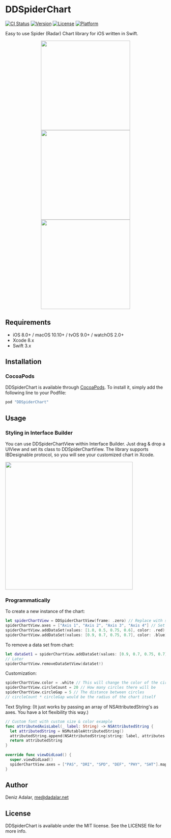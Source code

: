# DDSpiderChart

[![CI Status](http://img.shields.io/travis/dadalar/DDSpiderChart.svg?style=flat)](https://travis-ci.org/dadalar/DDSpiderChart)
[![Version](https://img.shields.io/cocoapods/v/DDSpiderChart.svg?style=flat)](http://cocoapods.org/pods/DDSpiderChart)
[![License](https://img.shields.io/cocoapods/l/DDSpiderChart.svg?style=flat)](http://cocoapods.org/pods/DDSpiderChart)
[![Platform](https://img.shields.io/cocoapods/p/DDSpiderChart.svg?style=flat)](http://cocoapods.org/pods/DDSpiderChart)

Easy to use Spider (Radar) Chart library for iOS written in Swift.

<p align="center">
<img src="https://raw.githubusercontent.com/dadalar/DDSpiderChart/master/Screenshots/sample1.png" width="280"><img src="https://raw.githubusercontent.com/dadalar/DDSpiderChart/master/Screenshots/sample2.png" width="280">
<img src="https://raw.githubusercontent.com/dadalar/DDSpiderChart/master/Screenshots/sample3.png" width="280">
</p>

## Requirements

- iOS 8.0+ / macOS 10.10+ / tvOS 9.0+ / watchOS 2.0+
- Xcode 8.x
- Swift 3.x

## Installation

### CocoaPods

DDSpiderChart is available through [CocoaPods](http://cocoapods.org). To install
it, simply add the following line to your Podfile:

```ruby
pod "DDSpiderChart"
```

## Usage

### Styling in Interface Builder

You can use DDSpiderChartView within Interface Builder. Just drag & drop a UIView and set its class to DDSpiderChartView. The library supports IBDesignable protocol, so you will see your customized chart in Xcode. 

<img src="https://raw.githubusercontent.com/dadalar/DDSpiderChart/master/Screenshots/interface_builder.png" width="400">

### Programmatically

To create a new instance of the chart:
```swift
let spiderChartView = DDSpiderChartView(frame: .zero) // Replace with some frame or add constraints
spiderChartView.axes = ["Axis 1", "Axis 2", "Axis 3", "Axis 4"] // Set axes by giving their labels
spiderChartView.addDataSet(values: [1.0, 0.5, 0.75, 0.6], color: .red) // Add first data set
spiderChartView.addDataSet(values: [0.9, 0.7, 0.75, 0.7], color: .blue) // Add second data set
```

To remove a data set from chart:
```swift
let dataSet1 = spiderChartView.addDataSet(values: [0.9, 0.7, 0.75, 0.7], color: .blue) // Add second data set
// Later
spiderChartView.removeDataSetView(dataSet!)
```

Customization:
```swift
spiderChartView.color = .white // This will change the color of the circles
spiderChartView.circleCount = 20 // How many circles there will be
spiderChartView.circleGap = 5 // The distance between circles
// circleCount * circleGap would be the radius of the chart itself
```

Text Styling: (It just works by passing an array of NSAttributedString's as axes. You have a lot flexibility this way.)
```swift
// Custom font with custom size & color example
func attributedAxisLabel(_ label: String) -> NSAttributedString {
  let attributedString = NSMutableAttributedString()
  attributedString.append(NSAttributedString(string: label, attributes: [NSForegroundColorAttributeName: UIColor.black, NSFontAttributeName: UIFont(name: "AvenirNextCondensed-Bold", size: 16)!]))
  return attributedString
}
    
override func viewDidLoad() {
  super.viewDidLoad()
  spiderChartView.axes = ["PAS", "DRI", "SPD", "DEF", "PHY", "SHT"].map { attributedAxisLabel($0) }
}
```

## Author

Deniz Adalar, me@dadalar.net

## License

DDSpiderChart is available under the MIT license. See the LICENSE file for more info.
